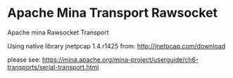 # Apache Mina Transport Rawsocket
Apache mina Rawsocket Transport

Using native library jnetpcap 1.4.r1425 from: http://jnetpcap.com/download

please see: https://mina.apache.org/mina-project/userguide/ch6-transports/serial-transport.html
